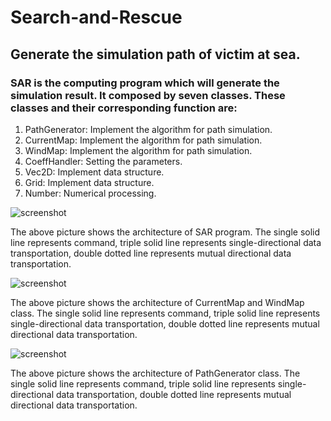 # Search-and-Rescue

## Generate the simulation path of victim at sea.

### SAR is the computing program which will generate the simulation result. It composed by seven classes. These classes and their corresponding function are:

1.	PathGenerator: Implement the algorithm for path simulation.
2.	CurrentMap: Implement the algorithm for path simulation.
3.	WindMap: Implement the algorithm for path simulation.
4.	CoeffHandler: Setting the parameters.
5.	Vec2D: Implement data structure.
6.	Grid: Implement data structure.
7.	Number: Numerical processing.

![screenshot](https://github.com/ntugigolo/Search-and-Rescue/edit/master/Picture/Architecture.png)

The above picture shows the architecture of SAR program. 
The single solid line represents command, triple solid line represents single-directional data transportation, double dotted line represents mutual directional data transportation.

![screenshot](https://github.com/ntugigolo/Search-and-Rescue/edit/master/Picture/Current_Wund_Map.png)

The above picture shows the architecture of CurrentMap and WindMap class. 
The single solid line represents command, triple solid line represents single-directional data transportation, double dotted line represents mutual directional data transportation.

![screenshot](https://github.com/ntugigolo/Search-and-Rescue/edit/master/Picture/Pathgenerator.png)

The above picture shows the architecture of PathGenerator class. 
The single solid line represents command, triple solid line represents single-directional data transportation, double dotted line represents mutual directional data transportation.
